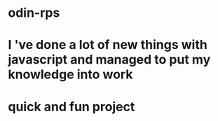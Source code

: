 # odin-rps
# I 've done a lot of new things with javascript and managed to put my knowledge into work
# quick and fun project    